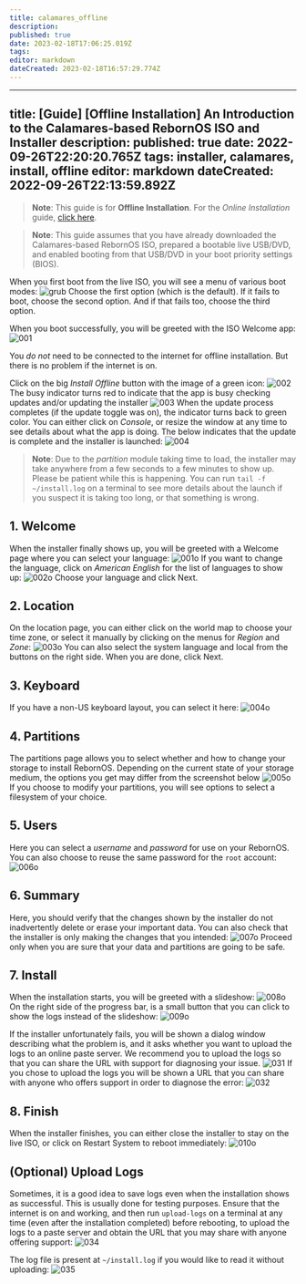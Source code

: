 ```yaml
---
title: calamares_offline
description: 
published: true
date: 2023-02-18T17:06:25.019Z
tags: 
editor: markdown
dateCreated: 2023-02-18T16:57:29.774Z
---
```


---
title: [Guide] [Offline Installation] An Introduction to the Calamares-based RebornOS ISO and Installer
description: 
published: true
date: 2022-09-26T22:20:20.765Z
tags: installer, calamares, install, offline
editor: markdown
dateCreated: 2022-09-26T22:13:59.892Z
---

> **Note**: This guide is for **Offline Installation**. For the *Online Installation* guide, [click here](https://wiki.rebornos.org/en/installation/calamares_online).

> **Note**: This guide assumes that you have already downloaded the Calamares-based RebornOS ISO, prepared a bootable live USB/DVD, and enabled booting from that USB/DVD in your boot priority settings (BIOS).

When you first boot from the live ISO, you will see a menu of various boot modes:
![grub](upload://coO9uspYZ1vBUzsSHJTcnddY10O.png)
Choose the first option (which is the default). If it fails to boot, choose the second option. And if that fails too, choose the third option. 

When you boot successfully, you will be greeted with the ISO Welcome app: 
![001](upload://pA0iblYR7F4DSK1dntjhtJWAvSr.jpeg)

You *do not* need to be connected to the internet for offline installation. But there is no problem if the internet is on. 

Click on the big *Install Offline* button with the image of a green icon: 
![002](upload://so6qdmfSTCTfsI300JOwl5jtfqG.png)
The busy indicator turns red to indicate that the app is busy checking updates and/or updating the installer
![003](upload://252zzGYhEAQv2KfqFzAdsN1WIT1.png)
When the update process completes (if the update toggle was on), the indicator turns back to green color. You can either click on *Console*, or resize the window at any time to see details about what the app is doing. The below indicates that the update is complete and the installer is launched: 
![004](upload://Ad4E9u6FKRgijYNy0MxRD5Qlp55.png)
> **Note**: Due to the *partition* module taking time to load, the installer may take anywhere from a few seconds to a few minutes to show up. Please be patient while this is happening. You can run `tail -f ~/install.log` on a terminal to see more details about the launch if you suspect it is taking too long, or that something is wrong.

## 1. Welcome 
When the installer finally shows up, you will be greeted with a Welcome page where you can select your language: 
![001o](upload://zoHLpSGt7p59jOuVjbKrMxHYIwl.png)
If you want to change the language, click on *American English* for the list of languages to show up: 
![002o](upload://58MKdXUUwCBCX6s1gnf28DWuTPQ.png)
Choose your language and click Next.

## 2. Location
On the location page, you can either click on the world map to choose your time zone, or select it manually by clicking on the menus for *Region* and *Zone*: 
![003o](upload://iEue12AqeROIk8Tkq4GpK4eDDIX.png)
You can also select the system language and local from the buttons on the right side. When you are done, click Next.

## 3. Keyboard

If you have a non-US keyboard layout, you can select it here: 
![004o](upload://c0hr9w0pdQUvlkaqoc0HMq01xqW.png)

## 4. Partitions

The partitions page allows you to select whether and how to change your storage to install RebornOS. Depending on the current state of your storage medium, the options you get may differ from the screenshot below
![005o](upload://onFczmapVKJv49SH7ihNxPdM1s4.png)
If you choose to modify your partitions, you will see options to select a filesystem of your choice. 

## 5. Users

Here you can select a *username* and *password* for use on your RebornOS. You can also choose to reuse the same password for the `root` account: 
![006o](upload://ez3helPtCgNAkdRVTDkUUECtdkS.png)

## 6. Summary

Here, you should verify that the changes shown by the installer do not inadvertently delete or erase your important data. You can also check that the installer is only making the changes that you intended: 
![007o](upload://4f1zjZAXZ4yrM7WkCmP543WRRx5.png)
Proceed only when you are sure that your data and partitions are going to be safe. 

## 7. Install

When the installation starts, you will be greeted with a slideshow:
![008o](upload://sd8eJsHPZqLss19e6tz1p1bvfV2.png)
On the right side of the progress bar, is a small button that you can click to show the logs instead of the slideshow: 
![009o](upload://rFOPzy5ST9L9yksVDS9K0kPbvR4.png)

If the installer unfortunately fails, you will be shown a dialog window describing what the problem is, and it asks whether you want to upload the logs to an online paste server. We recommend you to upload the logs so that you can share the URL with support for diagnosing your issue. 
![031](upload://fOIopdW9htMo8Y5OiRnXObvhKCq.png)
If you chose to upload the logs you will be shown a URL that you can share with anyone who offers support in order to diagnose the error: 
![032](upload://oZgAlF2dBwHaLxV0sIoMl3Y6Pp1.png)

## 8. Finish

When the installer finishes, you can either close the installer to stay on the live ISO, or click on Restart System to reboot immediately: 
![010o](upload://uLYu5W1ZmKJXXpScdG78072VkqM.png)

## (Optional) Upload Logs

Sometimes, it is a good idea to save logs even when the installation shows as successful. This is usually done for testing purposes. Ensure that the internet is on and working, and then run `upload-logs` on a terminal at any time (even after the installation completed) before rebooting, to upload the logs to a paste server and obtain the URL that you may share with anyone offering support:
![034](upload://rWG068VusgInTrsos37pdWk4WLL.png)

The log file is present at `~/install.log` if you would like to read it without uploading:
![035](upload://6yy64mvxi9jzqotr1D0xs5GV4L8.png)